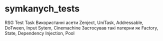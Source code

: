 # symkanych_tests
RSG Test Task
Використанні асети Zenject, UniTask, Addressable, DoTween, Input Sytem, Cinemachine
Застосував такі патерни як Factory, State, Dependency Injection, Pool
